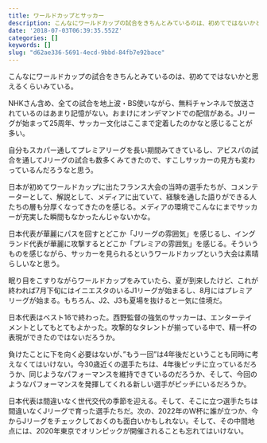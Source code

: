 ```yaml
---
title: ワールドカップとサッカー
description: こんなにワールドカップの試合をきちんとみているのは、初めてではないかと思えるくらいみている。
date: '2018-07-03T06:39:35.552Z'
categories: []
keywords: []
slug: "d62ae336-5691-4ecd-9bbd-84fb7e92bace"
---
```

こんなにワールドカップの試合をきちんとみているのは、初めてではないかと思えるくらいみている。

NHKさん含め、全ての試合を地上波・BS使いながら、無料チャンネルで放送されているのはあまり記憶がない。おまけにオンデマンドでの配信がある。Jリーグが始まって25周年、サッカー文化はここまで定着したのかなと感じることが多い。

自分もスカパー通してプレミアリーグを長い期間みてきているし、アビスパの試合を通してJリーグの試合も数多くみてきたので、すこしサッカーの見方も変わっているんだろうなと思う。

日本が初めてワールドカップに出たフランス大会の当時の選手たちが、コメンテーターとして、解説として、メディアに出ていて、経験を通した語りができる人たちの層も分厚くなってきたのを感じる。メディアの環境でこんなにまでサッカーが充実した瞬間もなかったんじゃないかな。

日本代表が華麗にパスを回すとどこか「Jリーグの雰囲気」を感じるし、イングランド代表が華麗に攻撃するとどこか「プレミアの雰囲気」を感じる。そういうものを感じながら、サッカーを見られるというワールドカップという大会は素晴らしいなと思う。

眠り目をこすりながらワールドカップをみていたら、夏が到来したけど、これが終われば7月下旬にはイニエスタのいるJ1リーグが始まるし、8月にはプレミアリーグが始まる。もちろん、J2、J3も夏場を抜けると一気に佳境だ。

日本代表はベスト16で終わった。西野監督の強気のサッカーは、エンターテイメントとしてもとてもよかった。攻撃的なタレントが揃っている中で、精一杯の表現ができたのではないだろうか。

負けたことに下を向く必要はないが、”もう一回”は4年後だということも同時に考えなくてはいけない。今30歳近くの選手たちは、4年後ピッチに立っているだろうか、同じようなパフォーマンスを維持できているのだろうか、そして、今回のようなパフォーマンスを発揮してくれる新しい選手がピッチにいるだろうか。

日本代表は間違いなく世代交代の季節を迎える。そして、そこに立つ選手たちは間違いなくJリーグで育った選手たちだ。次の、2022年のW杯に誰が立つか、今からJリーグをチェックしておくのも面白いかもしれない。そして、その中間地点には、2020年東京でオリンピックが開催されることも忘れてはいけない。